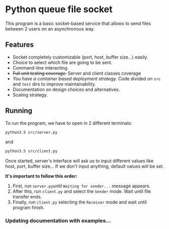 # Python queue file socket

This program is a basic socket-based service that allows to send files between 2 users on an asynchronous way.

## Features
  - Socket completely customizable (port, host, buffer size...) easily.
  - Choice to select which file are going to be sent.
  - Command-line interacting.
  - ~~Full unit testing coverage.~~ Server and client classes coverage
  - *You have a container based deployment strategy.* Code divided on `src` and `test` dirs to improve maintainability.
  - Documentation on design choices and alternatives.
  - Scaling strategy.

## Running
To run the program, we have to open in 2 different terminals:
```bash
python3.5 src/server.py
```
and
```bash
python3.5 src/client.py
```

Once started, server's interface will ask us to input different values like host, port, buffer size... If we don't input anything, default values will be set.

**It's important to follow this order:**
1. First, run `server.py`until ```Waiting for sender...``` message appears.
2. After this, run `client.py` and select the `Sender` mode. Wait until file transfer ends.
3. Finally, run `client.py` selecting the `Receiver` mode and wait until program finish.

### Updating documentation with examples... 